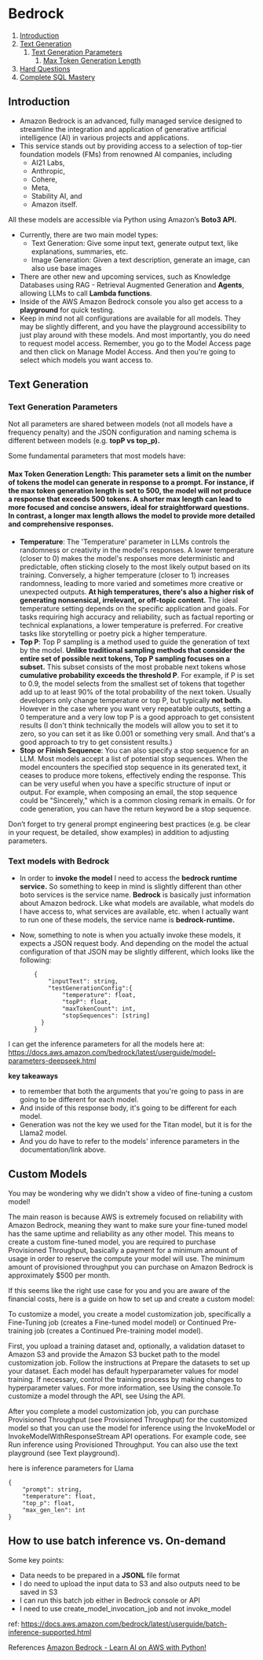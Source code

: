# Bedrock

1. [Introduction](#1)
1. [Text Generation](#2)
    1. [Text Generation Parameters](#3)
       1. [Max Token Generation Length](#4) 
3. [Hard Questions](#4) 
3. [Complete SQL Mastery](#5)  
 

<a name="1"></a>
## Introduction 

- Amazon Bedrock is an advanced, fully managed service designed to streamline the integration and application of generative artificial intelligence (AI) in various projects and applications.
- This service stands out by providing access to a selection of top-tier foundation models (FMs) from renowned AI companies, including
     - AI21 Labs,
     - Anthropic,
     - Cohere,
     - Meta,
     - Stability AI, and
     - Amazon itself.
  
 All these models are accessible via Python using Amazon’s **Boto3 API.**
 
- Currently, there are two main model types:
    - Text Generation: Give some input text, generate output text, like explanations, summaries, etc.
    - Image Generation: Given a text description, generate an image, can also use base images
- There are other new and upcoming services, such as Knowledge Databases using RAG - Retrieval Augmented Generation and **Agents**, allowing LLMs to call **Lambda functions**.
- Inside of the AWS Amazon Bedrock console you also get access to a **playground** for quick testing.
- Keep in mind not all configurations are available for all models. They may be slightly different, and you have the playground accessibility to just play around with these models. And most importantly, you do need to request model access. Remember, you go to the Model Access page and then click on Manage Model Access. And then you're going to select which models you want access to.

<a name="2"></a>
## Text Generation

<a name="3"></a>
### Text Generation Parameters

Not all parameters are shared between models (not all models have a frequency penalty) and the JSON configuration and naming schema is different between models (e.g. **topP vs top_p).**

Some fundamental parameters that most models have:

<a name="4"></a>
#### Max Token Generation Length: This parameter sets a limit on the number of tokens the model can generate in response to a prompt. For instance, if the max token generation length is set to 500, the model will not produce a response that exceeds 500 tokens. A shorter max length can lead to more focused and concise answers, ideal for straightforward questions. In contrast, a longer max length allows the model to provide more detailed and comprehensive responses. 

- **Temperature**: The 'Temperature' parameter in LLMs controls the randomness or creativity in the model's responses. A lower temperature (closer to 0) makes the model's responses more deterministic and predictable, often sticking closely to the most likely output based on its training. Conversely, a higher temperature (closer to 1) increases randomness, leading to more varied and sometimes more creative or unexpected outputs. **At high temperatures, there's also a higher risk of generating nonsensical, irrelevant, or off-topic content.** The ideal temperature setting depends on the specific application and goals. For tasks requiring high accuracy and reliability, such as factual reporting or technical explanations, a lower temperature is preferred.  For creative tasks like storytelling or poetry pick a higher temperature.
- **Top P**: Top P sampling is a method used to guide the generation of text by the model. **Unlike traditional sampling methods that consider the entire set of possible next tokens, Top P sampling focuses on a subset.** This subset consists of the most probable next tokens whose **cumulative probability exceeds the threshold P**. For example, if P is set to 0.9, the model selects from the smallest set of tokens that together add up to at least 90% of the total probability of the next token. Usually developers only change temperature or top P, but typically **not both.** However in the case where you want very repeatable outputs, setting a 0 temperature and a very low top P is a good approach to get consistent results (I don't think technically the models will allow you to set it to zero, so you can set it as like 0.001 or something very small. And that's a good approach to try to get consistent results.)
- **Stop or Finish Sequence**: You can also specify a stop sequence for an LLM. Most models accept a list of potential stop sequences. When the model encounters the specified stop sequence in its generated text, it ceases to produce more tokens, effectively ending the response. This can be very useful when you have a specific structure of input or output. For example, when composing an email, the stop sequence could be "Sincerely," which is a common closing remark in emails. Or for code generation, you can have the return keyword be a stop sequence.

Don’t forget to try general prompt engineering best practices (e.g. be clear in your request, be detailed, show examples) in addition to adjusting parameters.

### Text models with Bedrock

- In order to **invoke the model** I need to access the **bedrock runtime service.** So something to keep in mind is slightly different than other boto services is the service name. **Bedrock** is basically just information about Amazon bedrock. Like what models are available, what models do I have access to, what services are available, etc. when I actually want to run one of these models, the service name is **bedrock-runtime.**
- Now, something to note is when you actually invoke these models, it expects a JSON request body. And depending on the model the actual configuration of that JSON may be slightly different, which looks like the following:

          {
              "inputText": string,
              "testGenerationConfig":{
                  "temperature": float,
                  "topP": float,
                  "maxTokenCount": int,
                  "stopSequences": [string]
            }
          }

I can get the inference parameters for all the models here at: https://docs.aws.amazon.com/bedrock/latest/userguide/model-parameters-deepseek.html 

**key takeaways**
- to remember that both the arguments that you're going to pass in are going to be different for each model.
- And inside of this response body, it's going to be different for each model.
- Generation was not the key we used for the Titan model, but it is for the Llama2 model.
- And you do have to refer to the models' inference parameters in the documentation/link above.

  
## Custom Models
You may be wondering why we didn't show a video of fine-tuning a custom model!

The main reason is because AWS is extremely focused on reliability with Amazon Bedrock, meaning they want to make sure your fine-tuned model has the same uptime and reliability as any other model. This means to create a custom fine-tuned model, you are required to purchase Provisioned Throughput, basically a payment for a minimum amount of usage in order to reserve the compute your model will use. The minimum amount  of provisioned throughput you can purchase on Amazon Bedrock is approximately $500 per month.

If this seems like the right use case for you and you are aware of the financial costs, here is a guide on how to set up and create a custom model:

To customize a model, you create a model customization job, specifically a Fine-Tuning job (creates a Fine-tuned model model) or Continued Pre-training job (creates a Continued Pre-training model model).

First, you upload a training dataset and, optionally, a validation dataset to Amazon S3 and provide the Amazon S3 bucket path to the model customization job. Follow the instructions at Prepare the datasets to set up your dataset. Each model has default hyperparameter values for model training. If necessary, control the training process by making changes to hyperparameter values. For more information, see Using the console.To customize a model through the API, see Using the API.

After you complete a model customization job, you can purchase Provisioned Throughput (see Provisioned Throughput) for the customized model so that you can use the model for inference using the InvokeModel or InvokeModelWithResponseStream API operations. For example code, see Run inference using Provisioned Throughput. You can also use the text playground (see Text playground).

here is inference parameters for Llama 

    {
        "prompt": string,
        "temperature": float,
        "top_p": float,
        "max_gen_len": int
    }

## How to use batch inference vs. On-demand

Some key points:
- Data needs to be prepared in a **JSONL** file format 
- I do need to upload the input data to S3 and also outputs need to be saved in S3
- I can run this batch job either in Bedrock console or API
- I need to use create_model_invocation_job and not invoke_model

ref: https://docs.aws.amazon.com/bedrock/latest/userguide/batch-inference-supported.html



References <a href="https://www.udemy.com/course/amazon-bedrock-learn-ai-on-aws-with-python/">Amazon Bedrock - Learn AI on AWS with Python!</a>
